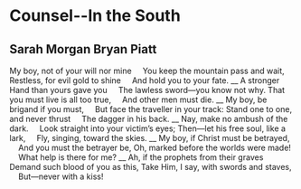 # Counsel--In the South
## Sarah Morgan Bryan Piatt
My boy, not of your will nor mine
    You keep the mountain pass and wait,
Restless, for evil gold to shine
    And hold you to your fate.
 __
A stronger Hand than yours gave you
    The lawless sword—you know not why.
That you must live is all too true,
    And other men must die.
 __
My boy, be brigand if you must,
    But face the traveller in your track:
Stand one to one, and never thrust
    The dagger in his back.
 __
Nay, make no ambush of the dark.
    Look straight into your victim’s eyes;
Then—let his free soul, like a lark,
    Fly, singing, toward the skies.
 __
My boy, if Christ must be betrayed,
    And you must the betrayer be,
Oh, marked before the worlds were made!
    What help is there for me?
 __
Ah, if the prophets from their graves
    Demand such blood of you as this,
Take Him, I say, with swords and staves,
    But—never with a kiss!